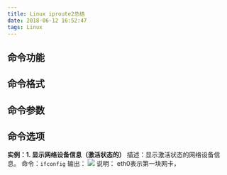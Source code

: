 ```yaml
---
title: Linux iproute2总结
date: 2018-06-12 16:52:47
tags: Linux
---
```




<!-- more -->
## 命令功能



## 命令格式



## 命令参数



## 命令选项

**实例：1. 显示网络设备信息（激活状态的）**
描述：显示激活状态的网络设备信息。
命令：`ifconfig`
输出：
![](http://p9xqnn501.bkt.clouddn.com/ifconfig/ifconfig.png)
说明：
eth0表示第一块网卡，

